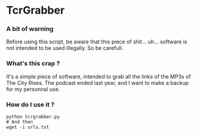 # TcrGrabber

### A bit of warning

Before using this script, be aware that this piece of shit... uh... software is not intended to be used illegally. So be carefull.

### What's this crap ?

It's a simple piece of software, intended to grab all the links of the MP3s of The City Rises. The podcast ended last year, and I want to make a backup for my personnal use.

### How do I use it ?

```
python tcrgrabber.py
# And then
wget -i urls.txt
```